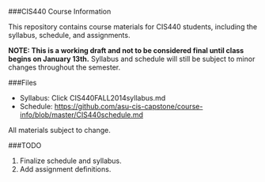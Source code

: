 ###CIS440 Course Information

This repository contains course materials for CIS440 students, including the syllabus, schedule, and assignments.

**NOTE: This is a working draft and not to be considered final until class begins on January 13th.**
Syllabus and schedule will still be subject to minor changes throughout the semester.

###Files

- Syllabus: Click CIS440FALL2014syllabus.md
- Schedule: https://github.com/asu-cis-capstone/course-info/blob/master/CIS440schedule.md

All materials subject to change.

###TODO

1. Finalize schedule and syllabus.
2. Add assignment definitions.

